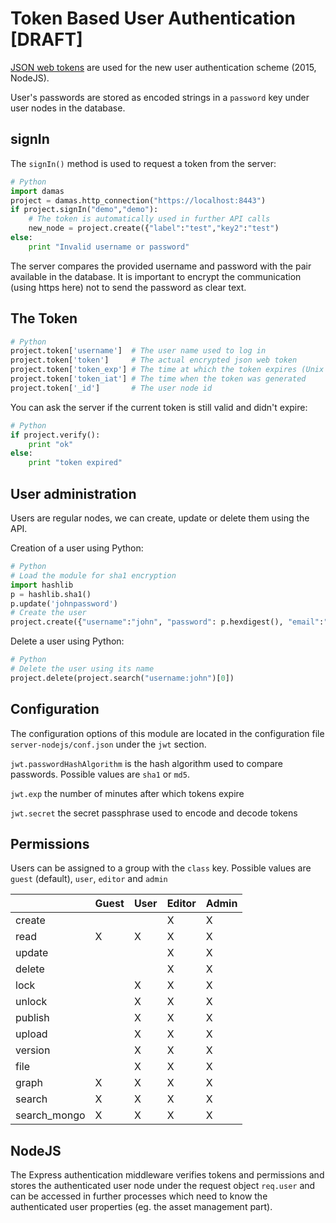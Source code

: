 # Token Based User Authentication [DRAFT]

[JSON web tokens](https://en.wikipedia.org/wiki/JSON_Web_Token) are used for the new user authentication scheme (2015, NodeJS).

User's passwords are stored as encoded strings in a `password` key under user nodes in the database.

## signIn
The `signIn()` method is used to request a token from the server:

```python
# Python
import damas
project = damas.http_connection("https://localhost:8443")
if project.signIn("demo","demo"):
    # The token is automatically used in further API calls
    new_node = project.create({"label":"test","key2":"test")
else:
    print "Invalid username or password"
```
The server compares the provided username and password with the pair available in the database. It is important to encrypt the communication (using https here) not to send the password as clear text.

## The Token

```python
# Python
project.token['username']  # The user name used to log in
project.token['token']     # The actual encrypted json web token
project.token['token_exp'] # The time at which the token expires (Unix timestamp in seconds)
project.token['token_iat'] # The time when the token was generated
project.token['_id']       # The user node id
```

You can ask the server if the current token is still valid and didn't expire:
```python
# Python
if project.verify():
    print "ok"
else:
    print "token expired"
```

## User administration
Users are regular nodes, we can create, update or delete them using the API.

Creation of a user using Python:
```python
# Python
# Load the module for sha1 encryption
import hashlib
p = hashlib.sha1()
p.update('johnpassword')
# Create the user
project.create({"username":"john", "password": p.hexdigest(), "email":"john@me.com" })
```

Delete a user using Python:
```python
# Python
# Delete the user using its name
project.delete(project.search("username:john")[0])
```

## Configuration

The configuration options of this module are located in the configuration file `server-nodejs/conf.json` under the `jwt` section.

`jwt.passwordHashAlgorithm` is the hash algorithm used to compare passwords. Possible values are `sha1` or `md5`.

`jwt.exp` the number of minutes after which tokens expire

`jwt.secret` the secret passphrase used to encode and decode tokens

## Permissions
Users can be assigned to a group with the `class` key.
Possible values are `guest` (default), `user`, `editor` and `admin`

|              | Guest | User | Editor | Admin |
|--------------|-------|------|--------|-------|
|    create    |       |      |    X   |   X   |
|     read     |   X   |   X  |    X   |   X   |
|    update    |       |      |    X   |   X   |
|    delete    |       |      |    X   |   X   |
|     lock     |       |   X  |    X   |   X   |
|    unlock    |       |   X  |    X   |   X   |
|    publish   |       |   X  |    X   |   X   |
|    upload    |       |   X  |    X   |   X   |
|    version   |       |   X  |    X   |   X   |
|     file     |       |   X  |    X   |   X   |
|     graph    |   X   |   X  |    X   |   X   |
|    search    |   X   |   X  |    X   |   X   |
| search_mongo |   X   |   X  |    X   |   X   |

## NodeJS

The Express authentication middleware verifies tokens and permissions and stores the authenticated user node under the request object `req.user` and can be accessed in further processes which need to know the authenticated user properties (eg. the asset management part).

